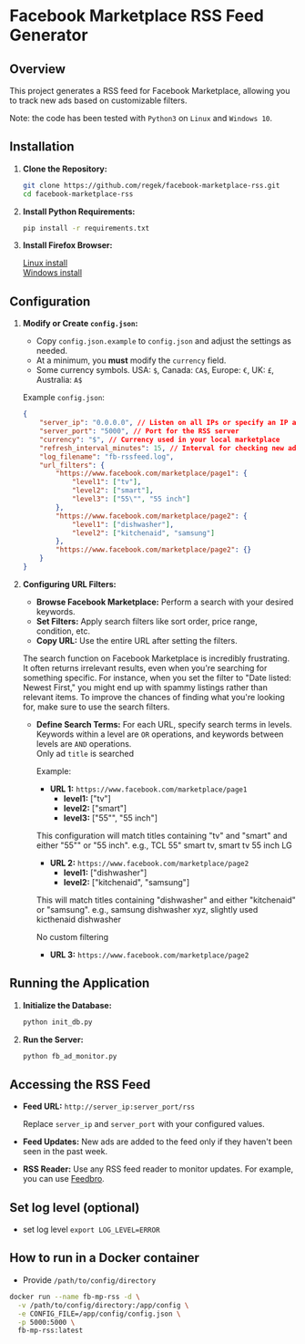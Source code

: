 # Facebook Marketplace RSS Feed Generator

## Overview

This project generates a RSS feed for Facebook Marketplace, allowing you to track new ads based on customizable filters.  

Note: the code has been tested with `Python3` on `Linux` and `Windows 10`.

## Installation

1. **Clone the Repository:**

   ```bash
   git clone https://github.com/regek/facebook-marketplace-rss.git
   cd facebook-marketplace-rss
   ```

2. **Install Python Requirements:**

   ```bash
   pip install -r requirements.txt
   ```
3. **Install Firefox Browser:**

    [Linux install](https://support.mozilla.org/en-US/kb/install-firefox-linux)  
    [Windows install](https://support.mozilla.org/en-US/kb/how-install-firefox-windows)

## Configuration

1. **Modify or Create `config.json`:**

   - Copy `config.json.example` to `config.json` and adjust the settings as needed.  
   - At a minimum, you **must** modify the `currency` field.
   - Some currency symbols. USA: `$`, Canada: `CA$`, Europe: `€`, UK: `£`, Australia: `A$` 

   Example `config.json`:

   ```json
   {
       "server_ip": "0.0.0.0", // Listen on all IPs or specify an IP address
       "server_port": "5000", // Port for the RSS server
       "currency": "$", // Currency used in your local marketplace
       "refresh_interval_minutes": 15, // Interval for checking new ads (recommened 15 interval minutes)
       "log_filename": "fb-rssfeed.log",
       "url_filters": {
           "https://www.facebook.com/marketplace/page1": {
               "level1": ["tv"],
               "level2": ["smart"],
               "level3": ["55\"", "55 inch"]
           },
           "https://www.facebook.com/marketplace/page2": {
               "level1": ["dishwasher"],
               "level2": ["kitchenaid", "samsung"]
           },
           "https://www.facebook.com/marketplace/page2": {}
       }
   }
   ```

2. **Configuring URL Filters:**

   - **Browse Facebook Marketplace:** Perform a search with your desired keywords.
   - **Set Filters:** Apply search filters like sort order, price range, condition, etc.
   - **Copy URL:** Use the entire URL after setting the filters.

   The search function on Facebook Marketplace is incredibly frustrating. It often returns irrelevant results, even when you're searching for something specific. For instance, when you set the filter to "Date listed: Newest First," you might end up with spammy listings rather than relevant items. To improve the chances of finding what you're looking for, make sure to use the search filters.


   - **Define Search Terms:** For each URL, specify search terms in levels.  
     Keywords within a level are `OR` operations, and keywords between levels are `AND` operations.  
     Only ad `title` is searched  

     Example:
     - **URL 1:** `https://www.facebook.com/marketplace/page1`
       - **level1:** ["tv"]
       - **level2:** ["smart"]
       - **level3:** ["55\"", "55 inch"]

     This configuration will match titles containing "tv" and "smart" and either "55\"" or "55 inch". e.g., TCL 55" smart tv, smart tv 55 inch LG

     - **URL 2:** `https://www.facebook.com/marketplace/page2`
       - **level1:** ["dishwasher"]
       - **level2:** ["kitchenaid", "samsung"]

     This will match titles containing "dishwasher" and either "kitchenaid" or "samsung". e.g., samsung dishwasher xyz, slightly used kicthenaid dishwasher

     No custom filtering
     - **URL 3:** `https://www.facebook.com/marketplace/page2`

## Running the Application

1. **Initialize the Database:**

   ```bash
   python init_db.py
   ```

2. **Run the Server:**

   ```bash
   python fb_ad_monitor.py
   ```

## Accessing the RSS Feed

- **Feed URL:** `http://server_ip:server_port/rss`

   Replace `server_ip` and `server_port` with your configured values.

- **Feed Updates:** New ads are added to the feed only if they haven't been seen in the past week.

- **RSS Reader:** Use any RSS feed reader to monitor updates. For example, you can use [Feedbro](https://nodetics.com/feedbro/).

## Set log level (optional)
- set log level `export LOG_LEVEL=ERROR`

## How to run in a Docker container
- Provide `/path/to/config/directory`
```bash
docker run --name fb-mp-rss -d \
  -v /path/to/config/directory:/app/config \
  -e CONFIG_FILE=/app/config/config.json \
  -p 5000:5000 \
  fb-mp-rss:latest
```


